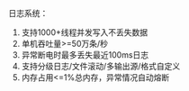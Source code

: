 日志系统：
1. 支持1000+线程并发写入不丢失数据
2. 单机吞吐量>=50万条/秒
3. 异常断电时最多丢失最近100ms日志
4. 支持分级日志/文件滚动/多输出源/格式自定义
5. 内存占用<=1%总内存，异常情况自动熔断